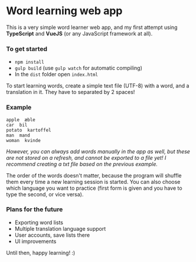 # Word learning web app

This is a very simple word learner web app, and my first attempt using **TypeScript** and **VueJS** (or any JavaScript framework at all).

### To get started

- `npm install`
- `gulp build` (use `gulp watch` for automatic compiling)
- In the `dist` folder open `index.html`

To start learning words, create a simple text file (UTF-8) with a word, and a translation in it. They have to separated by 2 spaces!

### Example

```text
apple  æble
car  bil
potato  kartoffel
man  mand
woman  kvinde
```

*However, you can always add words manually in the app as well, but these are not stored on a refresh, and cannot be exported to a file yet! I recommend creating a txt file based on the previous example.*

The order of the words doesn't matter, because the program will shuffle them every time a new learning session is started. You can also choose which language you want to practice (first form is given and you have to type the second, or vice versa).

### Plans for the future

- Exporting word lists
- Multiple translation language support
- User accounts, save lists there
- UI improvements

Until then, happy learning! :)

